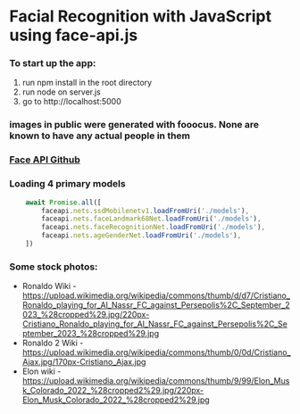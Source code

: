 # Facial Recognition with JavaScript using face-api.js
### To start up the app:
1. run npm install in the root directory
2. run node on server.js
3. go to http://localhost:5000
### images in public were generated with fooocus. None are known to have any actual people in them

### [Face API Github](https://github.com/justadudewhohacks/face-api.js)

### Loading 4 primary models
``` javascript
    await Promise.all([
        faceapi.nets.ssdMobilenetv1.loadFromUri('./models'),
        faceapi.nets.faceLandmark68Net.loadFromUri('./models'),
        faceapi.nets.faceRecognitionNet.loadFromUri('./models'),
        faceapi.nets.ageGenderNet.loadFromUri('./models'),
    ])
```

### Some stock photos:
- Ronaldo Wiki - https://upload.wikimedia.org/wikipedia/commons/thumb/d/d7/Cristiano_Ronaldo_playing_for_Al_Nassr_FC_against_Persepolis%2C_September_2023_%28cropped%29.jpg/220px-Cristiano_Ronaldo_playing_for_Al_Nassr_FC_against_Persepolis%2C_September_2023_%28cropped%29.jpg
- Ronaldo 2 Wiki - https://upload.wikimedia.org/wikipedia/commons/thumb/0/0d/Cristiano_Ajax.jpg/170px-Cristiano_Ajax.jpg
- Elon wiki - https://upload.wikimedia.org/wikipedia/commons/thumb/9/99/Elon_Musk_Colorado_2022_%28cropped2%29.jpg/220px-Elon_Musk_Colorado_2022_%28cropped2%29.jpg